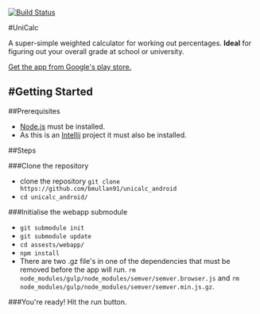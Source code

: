 [![Build Status](https://travis-ci.org/bmullan91/unicalc.svg?branch=master)](https://travis-ci.org/bmullan91/unicalc)

#UniCalc

A super-simple weighted calculator for working out percentages. __Ideal__ for figuring out your overall grade at school or university.

[Get the app from Google's play store.](https://play.google.com/store/apps/details?id=unicalc_android.main)


#Getting Started
----------------

##Prerequisites

 - [Node.js](http://nodejs.org/) must be installed.
 - As this is an [Intellij](http://www.jetbrains.com/idea/) project it must also be installed.

##Steps

###Clone the repository

 - clone the repository `git clone https://github.com/bmullan91/unicalc_android`
 - `cd unicalc_android/`
 
###Initialise the webapp submodule

 - `git submodule init`
 - `git submodule update`
 - `cd assests/webapp/`
 - `npm install`
 - There are two .gz file's in one of the dependencies that must be removed before the app will run. `rm node_modules/gulp/node_modules/semver/semver.browser.js` and `rm node_modules/gulp/node_modules/semver/semver.min.js.gz`.
 

###You're ready! Hit the run button.

